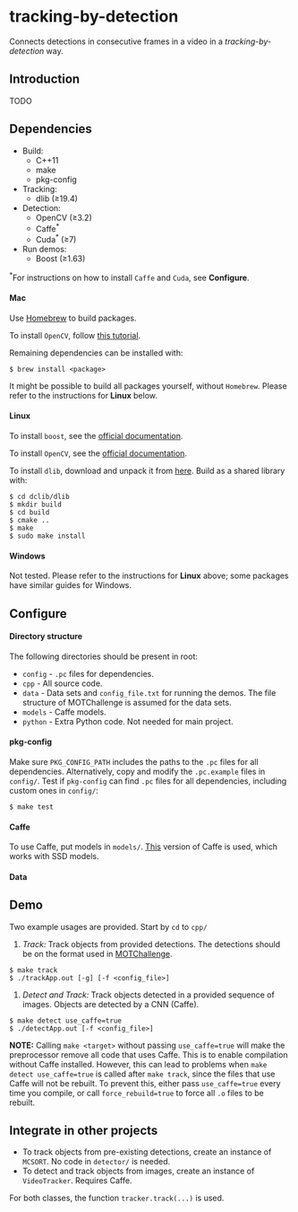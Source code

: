 # tracking-by-detection
Connects detections in consecutive frames in a video in a _tracking-by-detection_ way.

## Introduction
TODO

## Dependencies
* Build:
  * C++11
  * make
  * pkg-config
* Tracking:
  * dlib (≥19.4)
* Detection:
  * OpenCV (≥3.2)
  * Caffe<sup>\*</sup>
  * Cuda<sup>\*</sup> (≥7)
* Run demos:
  * Boost (≥1.63)

<sup>\*</sup>For instructions on how to install `Caffe` and `Cuda`, see **Configure**.

#### Mac
Use [Homebrew](https://brew.sh/) to build packages.

To install `OpenCV`, follow [this tutorial](http://www.pyimagesearch.com/2016/12/19/install-opencv-3-on-macos-with-homebrew-the-easy-way/).

Remaining dependencies can be installed with:
```
$ brew install <package>
```

It might be possible to build all packages yourself, without `Homebrew`. Please refer to the instructions for **Linux** below.

#### Linux
To install `boost`, see the [official documentation](http://www.boost.org/doc/libs/1_63_0/more/getting_started/unix-variants.html).

To install `OpenCV`, see the [official documentation](http://docs.opencv.org/master/d7/d9f/tutorial_linux_install.html).

To install `dlib`, download and unpack it from [here](http://dlib.net/). Build as a shared library with:
```
$ cd dclib/dlib
$ mkdir build
$ cd build
$ cmake ..
$ make
$ sudo make install
```

#### Windows
Not tested. Please refer to the instructions for **Linux** above; some packages have similar guides for Windows.

## Configure

#### Directory structure
The following directories should be present in root:
* `config` - `.pc` files for dependencies.
* `cpp` - All source code.
* `data` - Data sets and `config_file.txt` for running the demos. The file structure of MOTChallenge is assumed for the data sets.
* `models` - Caffe models.
* `python` - Extra Python code. Not needed for main project.

#### pkg-config
Make sure `PKG_CONFIG_PATH` includes the paths to the `.pc` files for all dependencies. Alternatively, copy and modify the `.pc.example` files in `config/`. Test if `pkg-config` can find `.pc` files for all dependencies, including custom ones in `config/`:
```
$ make test
```

#### Caffe
To use Caffe, put models in `models/`. [This](https://github.com/weiliu89/caffe/tree/ssd) version of Caffe is used, which works with SSD models.

#### Data


## Demo
Two example usages are provided. Start by `cd` to `cpp/`
1. _Track:_ Track objects from provided detections. The detections should be on the format used in [MOTChallenge](https://motchallenge.net/).  
```
$ make track
$ ./trackApp.out [-g] [-f <config_file>]
```
1. _Detect and Track:_ Track objects detected in a provided sequence of images. Objects are detected by a CNN (Caffe).
```
$ make detect use_caffe=true
$ ./detectApp.out [-f <config_file>]
```

**NOTE:** Calling `make <target>` without passing `use_caffe=true` will make the preprocessor remove all code that uses Caffe. This is to enable compilation without Caffe installed. However, this can lead to problems when `make detect use_caffe=true` is called after `make track`, since the files that use Caffe will not be rebuilt. To prevent this, either pass `use_caffe=true` every time you compile, or call `force_rebuild=true` to force all `.o` files to be rebuilt.

## Integrate in other projects
* To track objects from pre-existing detections, create an instance of `MCSORT`. No code in `detector/` is needed.  
* To detect and track objects from images, create an instance of `VideoTracker`. Requires Caffe.

For both classes, the function `tracker.track(...)` is used.
